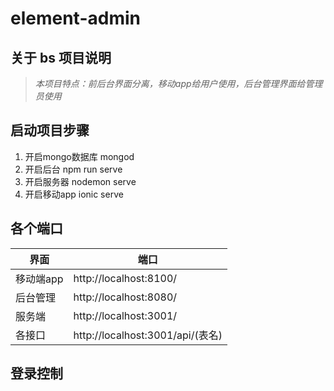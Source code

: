 # element-admin

## 关于 bs 项目说明
> *本项目特点：前后台界面分离，移动app给用户使用，后台管理界面给管理员使用*

## 启动项目步骤
1.  开启mongo数据库
    mongod
2.  开启后台
    npm run serve
3.  开启服务器
    nodemon serve
4.  开启移动app
    ionic serve
  
## 各个端口

| 界面 | 端口 |
| ------ | ------ |
| 移动端app | http://localhost:8100/ |
| 后台管理 | http://localhost:8080/ | 
| 服务端 | http://localhost:3001/ | 
| 各接口 | http://localhost:3001/api/(表名) | 

## 登录控制
